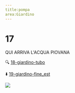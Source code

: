 ```yaml
---
title:pompa
area:Giardino
---
```

# 17
QUI ARRIVA L'ACQUA PIOVANA

🔍 [18-giardino-tubo](18-giardino-tubo.md)

⬇️ [19-giardino-fine_est](19-giardino-fine_est.md)

![](../_assets/loc/loc-giardino-fonte.jpg)